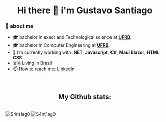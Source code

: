 <h1 align="center"> Hi there 👋 i'm Gustavo Santiago </h1>

### 🤵 about me
- :mortar_board: bachelor in exact and Technological science at <a href="https://ufrb.edu.br/portal/"><b>UFRB</b></a>.
- :mortar_board: bachelor in Computer Engineering at <a href="https://ufrb.edu.br/portal/"><b>UFRB</b></a>.
- 🌱 I’m currently working with <b>.NET</b>, <b>Javascript</b>, <b>C#</b>, <b>Maui Blazor</b>, <b>HTML</b>, <b>CSS</b>
- 🇧🇷 Living in Brazil
- 📫 How to reach me: [LinkedIn](https://www.linkedin.com/in/gustavo-santiago-82b80b162/?locale=en_US)
<br>
<h2 align="center">My Github stats:</h2>
<br>
<div style="display:flex, justify-content:space-between, align-item:flex-start">

<img src="https://github-readme-stats.vercel.app/api?username=S4nt1ag0&show_icons=true&locale=en&count_private=true&theme=tokyonight" alt="S4nt1ag0" />

<img src="https://github-readme-stats.vercel.app/api/top-langs?username=S4nt1ag0&show_icons=true&locale=en&layout=compact&theme=tokyonight" alt="S4nt1ag0" />


</div>

